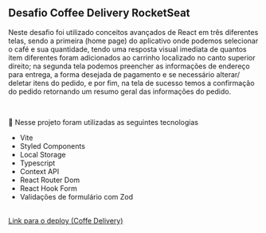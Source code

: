 ## Desafio Coffee Delivery RocketSeat

Neste desafio foi utilizado conceitos avançados de React em três diferentes telas, sendo a primeira (home page) do aplicativo onde podemos selecionar o café e sua quantidade, tendo uma resposta visual imediata de quantos item diferentes foram adicionados ao carrinho localizado no canto superior direito; na segunda tela podemos preencher as informações de endereço para entrega, a forma desejada de pagamento e se necessário alterar/ deletar itens do pedido, e por fim, na tela de sucesso temos a confirmação do pedido retornando um resumo geral das informações do pedido.

<br />

🚀 Nesse projeto foram utilizadas as seguintes tecnologias

* Vite
* Styled Components
* Local Storage
* Typescript
* Context API
* React Router Dom
* React Hook Form
* Validações de formulário com Zod

<br />

<a href="https://coffe-delivery-460is1hp6-mathcrds.vercel.app/" target="_blank">
Link para o deploy (Coffe Delivery)
</a>
